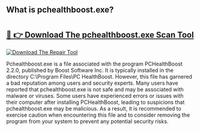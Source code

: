 ## What is pchealthboost.exe? 

# <h2><a href="https://exedetect.com/download.php?pchealthboost.exe">🔗 👉 Download The pchealthboost.exe Scan Tool</a></h2>

[![Download The Repair Tool](https://exedetect.com/download-button.jpg)](https://exedetect.com/download.php?pchealthboost.exe)

Pchealthboost.exe is a file associated with the program PCHealthBoost 2.2.0, published by Boost Software Inc. It is typically installed in the directory C:\Program Files\PC HealthBoost. However, this file has garnered a bad reputation among users and security experts. Many users have reported that pchealthboost.exe is not safe and may be associated with malware or viruses. Some users have experienced errors or issues with their computer after installing PCHealthBoost, leading to suspicions that pchealthboost.exe may be malicious. As a result, it is recommended to exercise caution when encountering this file and to consider removing the program from your system to prevent any potential security risks.